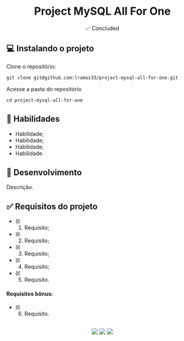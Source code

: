 <h1 align="center">Project MySQL All For One</h1>

<p align="center">✅ Concluded</p>

## 💻 Instalando o projeto

Clone o repositório:

```
git clone git@github.com:lramos33/project-mysql-all-for-one.git
```

Acesse a pasta do repositório

```
cd project-mysql-all-for-one
```

## 🚀 Habilidades

- Habilidade;
- Habilidade;
- Habilidade;
- Habilidade.

## 🔧 Desenvolvimento

Descrição.

## ✅ Requisitos do projeto

- [x] 1. Requisito;
- [x] 2. Requisito;
- [x] 3. Requisito;
- [x] 4. Requisito;
- [x] 5. Requisito.

#### Requisitos bônus:

- [x] 6. Requisito.


##

<div align="center">
  <img src="https://shields.io/github/repo-size/lramos33/project-mysql-all-for-one">
  <img src="https://shields.io/github/languages/top/lramos33/project-mysql-all-for-one">
  <img src="https://shields.io/github/last-commit/lramos33/project-mysql-all-for-one">
</div>